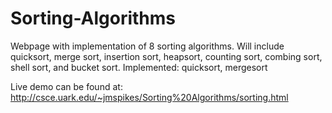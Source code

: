 # Sorting-Algorithms
Webpage with implementation of 8 sorting algorithms. Will include quicksort, merge sort, insertion sort, heapsort, counting sort, combing sort, shell sort, and bucket sort. Implemented: quicksort, mergesort

Live demo can be found at: http://csce.uark.edu/~jmspikes/Sorting%20Algorithms/sorting.html

